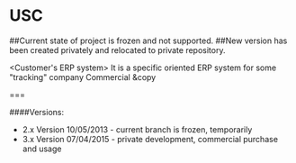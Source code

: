 USC
===

##Current state of project is frozen and not supported.
##New version has been created privately and relocated to private repository.

<Customer's ERP system>
	It is a specific oriented ERP system for some "tracking" company
    Commercial &copy

===

####Versions:

+ 2.x Version 10/05/2013 - current branch is frozen, temporarily
+ 3.x Version 07/04/2015 - private development, commercial purchase and usage










